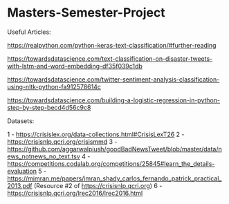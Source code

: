 # Masters-Semester-Project

Useful Articles:

https://realpython.com/python-keras-text-classification/#further-reading

https://towardsdatascience.com/text-classification-on-disaster-tweets-with-lstm-and-word-embedding-df35f039c1db

https://towardsdatascience.com/twitter-sentiment-analysis-classification-using-nltk-python-fa912578614c

https://towardsdatascience.com/building-a-logistic-regression-in-python-step-by-step-becd4d56c9c8

Datasets:

1	- https://crisislex.org/data-collections.html#CrisisLexT26
2	- https://crisisnlp.qcri.org/crisismmd
3 	- https://github.com/aggarwalpiush/goodBadNewsTweet/blob/master/data/news_notnews_no_text.tsv
4	- https://competitions.codalab.org/competitions/25845#learn_the_details-evaluation
5	- https://mimran.me/papers/imran_shady_carlos_fernando_patrick_practical_2013.pdf (Resource #2 of https://crisisnlp.qcri.org)
6	- https://crisisnlp.qcri.org/lrec2016/lrec2016.html